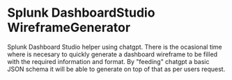 # Splunk DashboardStudio WireframeGenerator

Splunk Dashboard Studio helper using chatgpt. There is the ocasional time where is necesary to quickly generate a dashboard wireframe to be filled with the required information and format. By "feeding" chatgpt a basic JSON schema it will be able to generate on top of that as per users request. 








